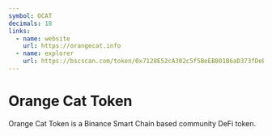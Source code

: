 ```yaml
---
symbol: OCAT
decimals: 18
links:
  - name: website
    url: https://orangecat.info
  - name: explorer
    url: https://bscscan.com/token/0x7128E52cA302c5f5BeEB801B6aD373fDeBE3dc5E
---
```


# Orange Cat Token

Orange Cat Token is a Binance Smart Chain based community DeFi token.
